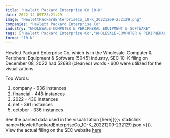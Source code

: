 ```yaml
---
title: "Hewlett Packard Enterprise Co 10-K"
date: 2022-12-09T23:21:29
image: "HewlettPackardEnterpriseCo_10-K_20221209-232129.png"
companies: "Hewlett Packard Enterprise Co"
industry: "WHOLESALE-COMPUTER & PERIPHERAL EQUIPMENT & SOFTWARE"
tags: ["Hewlett Packard Enterprise Co","WHOLESALE-COMPUTER & PERIPHERAL EQUIPMENT & SOFTWARE","12-08-2022","10-K"]
forms: "10-K"
---
```

Hewlett Packard Enterprise Co, which is in the Wholesale-Computer & Peripheral Equipment & Software [5045] industry, SEC 10-K filing on December 08, 2022 had 52693 (cleaned) words - 600 were utilized for the visualizations.

Top Words:
1. company - 636 instances
2. financial - 448 instances
3. 2022 - 430 instances
4. net - 391 instances
5. october - 336 instances


See the parsed data used in the visualization [here]({{< staticlink name=HewlettPackardEnterpriseCo_10-K_20221209-232129.json >}}).  
View the actual filing on the SEC website [here](https://www.sec.gov/Archives/edgar/data/1645590/0001645590-22-000071.txt)